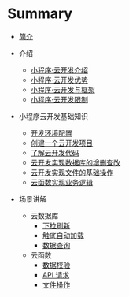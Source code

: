 # Summary

* [简介](index.md)

* 介绍
    * [小程序·云开发介绍](chapter-1/intro.md)
    * [小程序·云开发优势](chapter-1/advantage.md)
    * [小程序·云开发与框架](chapter-1/framework.md)
    * [小程序·云开发限制](chapter-1/limit.md)
* 小程序云开发基础知识
    * [开发环境配置](chapter-2/development_env.md)
    * [创建一个云开发项目](chapter-2/init-project.md)
    * [了解云开发代码]()
    * [云开发实现数据库的增删查改]()
    * [云开发实现文件的基础操作]()
    * [云函数实现业务逻辑]()
* 场景讲解
    * 云数据库
        * [下拉刷新]()
        * [触底自动加载]()
        * [数据查询]()
    * 云函数
        * [数据校验]()
        * [API 请求]()
        * [文件操作]()
